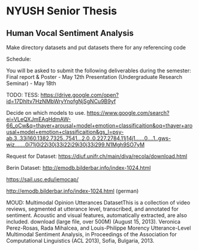# NYUSH Senior Thesis
## Human Vocal Sentiment Analysis

Make directory datasets and put datasets there for any referencing code

Schedule:

You will be asked to submit the following deliverables during the semester:
Final report & Poster - May 12th
Presentation (Undergraduate Research Seminar) - May 18th

TODO:
TESS: https://drive.google.com/open?id=17Dhltv7HzNMbWryYnofgNjSgNCu9B9yf

Decide on which models to use.
https://www.google.com/search?ei=VLeQXJmEAqHdmAW-66_oCw&q=thayer+arousal+model+emotion+classificaition&oq=thayer+arousal+model+emotion+classificaition&gs_l=psy-ab.3..33i160.1382.7325..7541...2.0..0.227.2784.11j14j1......0....1..gws-wiz.......0i71j0i22i30j33i22i29i30j33i299.N1Mgh9SO7yM

Request for Dataset: https://diuf.unifr.ch/main/diva/recola/download.html

Berin Dataset: http://emodb.bilderbar.info/index-1024.html

https://sail.usc.edu/iemocap/

http://emodb.bilderbar.info/index-1024.html (german)

MOUD: Multimodal Opinion Utterances DatasetThis is a collection of video reviews, segmented at utterance level, transcribed, and annotated for sentiment. Acoustic and visual features, automatically extracted, are also included. download (large file, over 500M) (August 15, 2013).
Veronica Perez-Rosas, Rada Mihalcea, and Louis-Philippe Morency Utterance-Level Multimodal Sentiment Analysis, in Proceedings of the Association for Computational Linguistics (ACL 2013), Sofia, Bulgaria, 2013.




